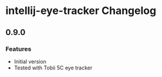 <!-- Keep a Changelog guide -> https://keepachangelog.com -->

# intellij-eye-tracker Changelog

## 0.9.0
### Features
- Initial version
- Tested with Tobii 5C eye tracker
